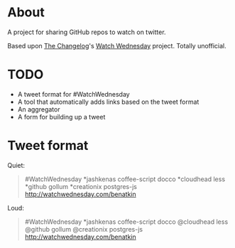 # About

A project for sharing GitHub repos to watch on twitter.

Based upon [The Changelog](http://thechangelog.com/)'s [Watch Wednesday](http://thechangelog.com/post/1167855730/watchwednesday-20100922) project. Totally unofficial.

# TODO

* A tweet format for #WatchWednesday
* A tool that automatically adds links based on the tweet format
* An aggregator
* A form for building up a tweet

# Tweet format

Quiet:

> \#WatchWednesday \*jashkenas coffee-script docco \*cloudhead less \*github gollum \*creationix postgres-js http://watchwednesday.com/benatkin

Loud:

> \#WatchWednesday \*jashkenas coffee-script docco @cloudhead less @github gollum @creationix postgres-js http://watchwednesday.com/benatkin

